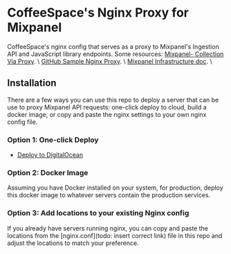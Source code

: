 # CoffeeSpace's Nginx Proxy for Mixpanel
CoffeeSpace's nginx config that serves as a proxy to Mixpanel's Ingestion API and JavaScript library endpoints. 
Some resources: 
[Mixpanel- Collection Via Proxy](https://developer.mixpanel.com/docs/self-hosted-tracking).  \ 
[GitHub Sample Nginx Proxy](https://github.com/mixpanel/tracking-proxy).  \ 
[Mixpanel Infrastructure doc](https://docs.google.com/document/d/1DIVXKxiydzp4QxL3D0d0M1sMy6AL47amYa3wOr25c6A/edit). \   


## Installation

There are a few ways you can use this repo to deploy a server that can be use to proxy Mixpanel API requests: one-click deploy to cloud, build a docker image, or copy and paste the nginx settings to your own nginx config file.

### Option 1: One-click Deploy
   - [Deploy to DigitalOcean](https://cloud.digitalocean.com/apps/new?repo=https://github.com/https://github.com/Counselab-Inc/Mixpanel-Proxy/tree/main)
   
### Option 2: Docker Image
   Assuming you have Docker installed on your system, for production, deploy this docker image to whatever servers contain the production services. 

### Option 3: Add locations to your existing Nginx config
   If you already have servers running nginx, you can copy and paste the locations from the [nginx.conf](todo: insert correct link) file in this repo and adjust the locations to match your preference.
